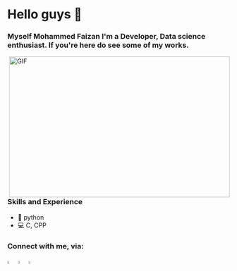 # Hello guys 👋

### Myself Mohammed Faizan I'm a Developer, Data science enthusiast. If you're here do see some of my works. 
 <img align="right" alt="GIF" src="https://media.giphy.com/media/iIqmM5tTjmpOB9mpbn/giphy.gif" width="500" height="320" />

### Skills and Experience
* 🐍 python
* 💻 C, CPP

### Connect with me, via:
[<img src='https://img.icons8.com/color/48/000000/github.png' alt='github' width="4%">](https://github.com/faizan3079)     [<img src='https://img.icons8.com/color/48/000000/linkedin.png' alt='linkedin' width="4%">](https://www.linkedin.com/in/musharafffaizan/)  [<img src='https://img.icons8.com/color/48/000000/instagram-new.png' alt='instagram' width="4%">](https://www.instagram.com/musharaff_faizan)  

<!--
**faizan3079/faizan3079** is a ✨ _special_ ✨ repository because its `README.md` (this file) appears on your GitHub profile.

Here are some ideas to get you started:

- 🔭 I’m currently working on ...
- 🌱 I’m currently learning ...
- 👯 I’m looking to collaborate on ...
- 🤔 I’m looking for help with ...
- 💬 Ask me about ...
- 📫 How to reach me: ...
- 😄 Pronouns: ...
- ⚡ Fun fact: ...
-->

